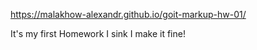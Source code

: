 https://malakhow-alexandr.github.io/goit-markup-hw-01/

It's my first Homework I sink I make it fine!

